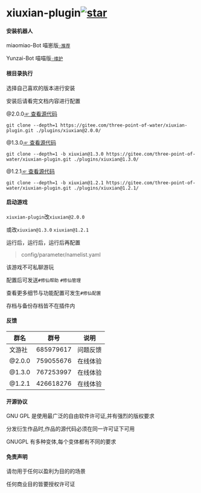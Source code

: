 # xiuxian-plugin<a  href='https://gitee.com/three-point-of-water/xiuxian-plugin/stargazers'><img src='https://gitee.com/three-point-of-water/xiuxian-plugin/badge/star.svg?theme=dark'  alt='star'></img></a>

#### 安装机器人

miaomiao-Bot 喵崽版[`☞推荐`](https://gitee.com/yoimiya-kokomi/Miao-Yunzai)

Yunzai-Bot 喵喵版[`☞维护`](https://gitee.com/yoimiya-kokomi/Yunzai-Bot)

#### 根目录执行

选择自己喜欢的版本进行安装

安装后请看完文档内容进行配置

@2.0.0[☞ 查看源代码](https://gitee.com/three-point-of-water/xiuxian-plugin/tree/main)

```
git clone --depth=1 https://gitee.com/three-point-of-water/xiuxian-plugin.git ./plugins/xiuxian@2.0.0/
```

@1.3.0[☞ 查看源代码](https://gitee.com/three-point-of-water/xiuxian-plugin/tree/xiuxian@1.3.0)

```
git clone --depth=1 -b xiuxian@1.3.0 https://gitee.com/three-point-of-water/xiuxian-plugin.git ./plugins/xiuxian@1.3.0/
```

@1.2.1[☞ 查看源代码](https://gitee.com/three-point-of-water/xiuxian-plugin/tree/xiuxian@1.2.1)

```
git clone --depth=1 -b xiuxian@1.2.1 https://gitee.com/three-point-of-water/xiuxian-plugin.git ./plugins/xiuxian@1.2.1/
```

#### 启动游戏

`xiuxian-plugin`改`xiuxian@2.0.0`

或改`xiuxian@1.3.0` `xiuxian@1.2.1`

运行后，运行后，运行后再配置

> config/parameter/namelist.yaml

该游戏不可私聊游玩

配置后可发送`#修仙帮助` `#修仙管理`

查看更多细节与功能配置可发生`#修仙配置`

存档与备份存档皆不在插件内

#### 反馈

| 群名   | 群号      | 说明     |
| ------ | --------- | -------- |
| 文游社 | 685979617 | 问题反馈 |
| @2.0.0 | 759055676 | 在线体验 |
| @1.3.0 | 767253997 | 在线体验 |
| @1.2.1 | 426618276 | 在线体验 |

#### 开源协议

GNU GPL 是使用最广泛的自由软件许可证,并有强烈的版权要求

分发衍生作品时,作品的源代码必须在同一许可证下可用

GNUGPL 有多种变体,每个变体都有不同的要求

#### 免责声明

请勿用于任何以盈利为目的的场景

任何商业目的皆要授权许可证
